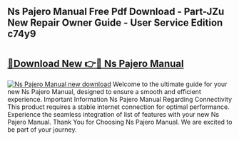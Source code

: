 ## Ns Pajero Manual Free Pdf Download - Part-JZu New Repair Owner Guide - User Service Edition c74y9

# <h2><a href="http://bc63506.oget.top/?id=Ns+Pajero+Manual">🔗Download New 👉🔴 Ns Pajero Manual</a></h2>

[![Ns Pajero Manual new download](https://i.imgur.com/5g1atiW.png)](http://bc63506.oget.top/?id=Ns+Pajero+Manual)
Welcome to the ultimate guide for your new Ns Pajero Manual, designed to ensure a smooth and efficient experience. Important Information Ns Pajero Manual Regarding Connectivity This product requires a stable internet connection for optimal performance. Experience the seamless integration of list of features with your new Ns Pajero Manual. Thank You for Choosing Ns Pajero Manual. We are excited to be part of your journey.
